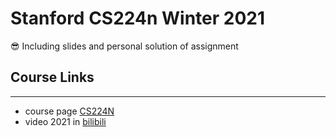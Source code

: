 # Stanford CS224n Winter 2021
:sunglasses: Including slides and personal solution of assignment

## Course Links

---

* course page [CS224N](http://web.stanford.edu/class/cs224n/)
* video 2021 in [bilibili](https://www.bilibili.com/video/BV18Y411p79k?spm_id_from=333.337.search-card.all.click)

